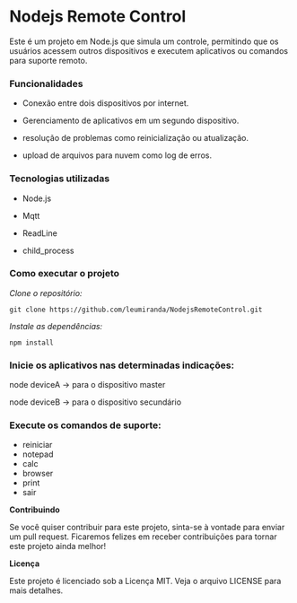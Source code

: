 # Nodejs Remote Control




Este é um projeto em Node.js que simula um controle, permitindo que os usuários acessem outros dispositivos e executem aplicativos ou comandos para suporte remoto.



### Funcionalidades




* Conexão entre dois dispositivos por internet.

* Gerenciamento de aplicativos em um segundo dispositivo.

* resolução de problemas como reinicialização ou atualização.

* upload de arquivos para nuvem como log de erros.




### Tecnologias utilizadas




* Node.js

* Mqtt

* ReadLine

* child_process




### Como executar o projeto




*Clone o repositório:*

`git clone https://github.com/leumiranda/NodejsRemoteControl.git`


*Instale as dependências:*

`npm install`


### Inicie os aplicativos nas determinadas indicações:

node deviceA -> para o dispositivo master

node deviceB -> para o dispositivo secundário




### Execute os comandos de suporte:

* reiniciar
* notepad
* calc
* browser
* print
* sair




**Contribuindo**

Se você quiser contribuir para este projeto, sinta-se à vontade para enviar um pull request. Ficaremos felizes em receber contribuições para tornar este projeto ainda melhor!




**Licença**

Este projeto é licenciado sob a Licença MIT. Veja o arquivo LICENSE para mais detalhes.

